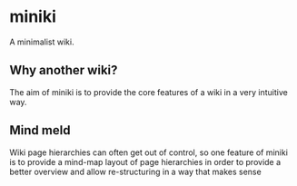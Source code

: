 miniki
======

A minimalist wiki.

Why another wiki?
-----------------

The aim of miniki is to provide the core features of a wiki in a very intuitive way.

Mind meld
---------

Wiki page hierarchies can often get out of control, so one feature of miniki is to provide a mind-map layout of
page hierarchies in order to provide a better overview and allow re-structuring in a way that makes sense


